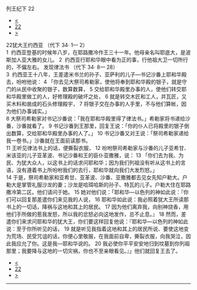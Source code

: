 ﻿





 列王纪下 22




* [<](bible/2KI21.md)
* [22](bible/2KI.md)
* [>](bible/2KI23.md)



 
22犹大王约西亚 （代下
34·
1—
2）  
1  约西亚登基的时候年八岁，在耶路撒冷作王三十一年。他母亲名叫耶底大，是波斯加人亚大雅的女儿。 
2  约西亚行耶和华眼中看为正的事，行他祖大卫一切所行的，不偏左右。 发现律法书 （代下
34·
8—
28）  
3  约西亚王十八年，王差遣米书兰的孙子、亚萨利的儿子—书记沙番上耶和华殿去，吩咐他说： 
4 「你去见大祭司希勒家，使他将奉到耶和华殿的银子，就是守门的从民中收聚的银子，数算数算， 
5 交给耶和华殿里办事的人，使他们转交耶和华殿里做工的人，好修理殿的破坏之处， 
6 就是转交木匠和工人，并瓦匠，又买木料和凿成的石头修理殿宇， 
7 将银子交在办事的人手里，不与他们算帐，因为他们办事诚实。」  
8 大祭司希勒家对书记沙番说：「我在耶和华殿里得了律法书。」希勒家将书递给沙番，沙番就看了。 
9 书记沙番到王那里，回复王说：「你的仆人已将殿里的银子倒出数算，交给耶和华殿里办事的人了。」 
10 书记沙番又对王说：「祭司希勒家递给我一卷书。」沙番就在王面前读那书。  
11 王听见律法书上的话，便撕裂衣服， 
12 吩咐祭司希勒家与沙番的儿子亚希甘、米该亚的儿子亚革波、书记沙番和王的臣仆亚撒雅，说： 
13 「你们去为我、为民、为犹大众人，以这书上的话求问耶和华；因为我们列祖没有听从这书上的言语，没有遵着书上所吩咐我们的去行，耶和华就向我们大发烈怒。」  
14 于是，祭司希勒家和亚希甘、亚革波、沙番、亚撒雅都去见女先知户勒大。户勒大是掌管礼服沙龙的妻；沙龙是哈珥哈斯的孙子、特瓦的儿子。户勒大住在耶路撒冷第二区。他们请问于她。 
15 她对他们说：「耶和华—以色列的神如此说：『你们可以回复那差遣你们来见我的人说， 
16 耶和华如此说：我必照着犹大王所读那书上的一切话，降祸与这地和其上的居民。 
17 因为他们离弃我，向别神烧香，用他们手所做的惹我发怒，所以我的忿怒必向这地发作，总不止息。』 
18 然而，差遣你们来求问耶和华的犹大王，你们要这样回复他说：『耶和华—以色列的神如此说：至于你所听见的话， 
19 就是听见我指着这地和其上的居民所说、要使这地变为荒场、民受咒诅的话，你便心里敬服，在我面前自卑，撕裂衣服，向我哭泣，因此我应允了你。这是我—耶和华说的。 
20 我必使你平平安安地归到坟墓到你列祖那里；我要降与这地的一切灾祸，你也不至亲眼看见。』」他们就回复王去了。 
* [<](bible/2KI21.md)
* [22](bible/2KI.md)
* [>](bible/2KI23.md)





---









